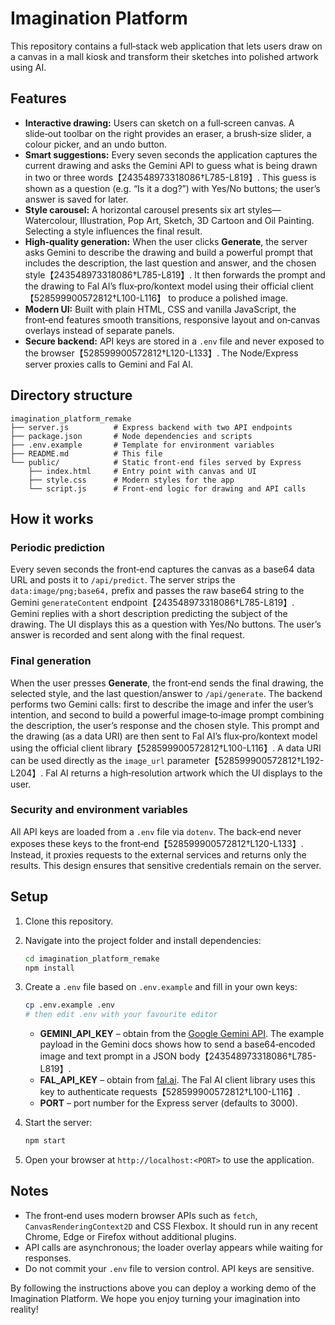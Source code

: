 # Imagination Platform 

This repository contains a full‑stack web application that lets users draw on a canvas in a mall kiosk and transform their sketches into polished artwork using AI.

## Features

* **Interactive drawing:** Users can sketch on a full‑screen canvas.  A slide‑out toolbar on the right provides an eraser, a brush‑size slider, a colour picker, and an undo button.
* **Smart suggestions:** Every seven seconds the application captures the current drawing and asks the Gemini API to guess what is being drawn in two or three words【243548973318086†L785-L819】.  This guess is shown as a question (e.g. “Is it a dog?”) with Yes/No buttons; the user’s answer is saved for later.
* **Style carousel:** A horizontal carousel presents six art styles—Watercolour, Illustration, Pop Art, Sketch, 3D Cartoon and Oil Painting.  Selecting a style influences the final result.
* **High‑quality generation:** When the user clicks **Generate**, the server asks Gemini to describe the drawing and build a powerful prompt that includes the description, the last question and answer, and the chosen style【243548973318086†L785-L819】.  It then forwards the prompt and the drawing to Fal AI’s flux‑pro/kontext model using their official client【528599900572812†L100-L116】 to produce a polished image.
* **Modern UI:** Built with plain HTML, CSS and vanilla JavaScript, the front‑end features smooth transitions, responsive layout and on‑canvas overlays instead of separate panels.
* **Secure backend:** API keys are stored in a `.env` file and never exposed to the browser【528599900572812†L120-L133】.  The Node/Express server proxies calls to Gemini and Fal AI.

## Directory structure

```
imagination_platform_remake
├── server.js          # Express backend with two API endpoints
├── package.json       # Node dependencies and scripts
├── .env.example       # Template for environment variables
├── README.md          # This file
└── public/            # Static front‑end files served by Express
    ├── index.html     # Entry point with canvas and UI
    ├── style.css      # Modern styles for the app
    └── script.js      # Front‑end logic for drawing and API calls
```

## How it works

### Periodic prediction

Every seven seconds the front‑end captures the canvas as a base64 data URL and posts it to `/api/predict`.  The server strips the `data:image/png;base64,` prefix and passes the raw base64 string to the Gemini `generateContent` endpoint【243548973318086†L785-L819】.  Gemini replies with a short description predicting the subject of the drawing.  The UI displays this as a question with Yes/No buttons.  The user’s answer is recorded and sent along with the final request.

### Final generation

When the user presses **Generate**, the front‑end sends the final drawing, the selected style, and the last question/answer to `/api/generate`.  The backend performs two Gemini calls: first to describe the image and infer the user’s intention, and second to build a powerful image‑to‑image prompt combining the description, the user’s response and the chosen style.  This prompt and the drawing (as a data URI) are then sent to Fal AI’s flux‑pro/kontext model using the official client library【528599900572812†L100-L116】.  A data URI can be used directly as the `image_url` parameter【528599900572812†L192-L204】.  Fal AI returns a high‑resolution artwork which the UI displays to the user.

### Security and environment variables

All API keys are loaded from a `.env` file via `dotenv`.  The back‑end never exposes these keys to the front‑end【528599900572812†L120-L133】.  Instead, it proxies requests to the external services and returns only the results.  This design ensures that sensitive credentials remain on the server.

## Setup

1. Clone this repository.
2. Navigate into the project folder and install dependencies:

   ```bash
   cd imagination_platform_remake
   npm install
   ```

3. Create a `.env` file based on `.env.example` and fill in your own keys:

   ```bash
   cp .env.example .env
   # then edit .env with your favourite editor
   ```

   - **GEMINI_API_KEY** – obtain from the [Google Gemini API](https://ai.google.dev/gemini-api).  The example payload in the Gemini docs shows how to send a base64‑encoded image and text prompt in a JSON body【243548973318086†L785-L819】.
   - **FAL_API_KEY** – obtain from [fal.ai](https://fal.ai).  The Fal AI client library uses this key to authenticate requests【528599900572812†L100-L116】.
   - **PORT** – port number for the Express server (defaults to 3000).

4. Start the server:

   ```bash
   npm start
   ```

5. Open your browser at `http://localhost:<PORT>` to use the application.

## Notes

* The front‑end uses modern browser APIs such as `fetch`, `CanvasRenderingContext2D` and CSS Flexbox.  It should run in any recent Chrome, Edge or Firefox without additional plugins.
* API calls are asynchronous; the loader overlay appears while waiting for responses.
* Do not commit your `.env` file to version control.  API keys are sensitive.

By following the instructions above you can deploy a working demo of the Imagination Platform.  We hope you enjoy turning your imagination into reality!